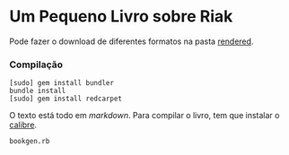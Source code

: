 # Um Pequeno Livro sobre Riak

Pode fazer o download de diferentes formatos na pasta [rendered](https://github.com/coderoshi/little_riak_book/tree/master/rendered/).

### Compilação

```
[sudo] gem install bundler
bundle install
[sudo] gem install redcarpet
```

O texto está todo em *markdown*. Para compilar o livro, tem que instalar o [calibre](http://manual.calibre-ebook.com/cli/cli-index.html).

```
bookgen.rb
```
